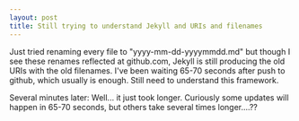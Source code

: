 ```yaml
---
layout: post
title: Still trying to understand Jekyll and URIs and filenames
---
```


Just tried renaming every file to "yyyy-mm-dd-yyyymmdd.md" but though
I see these renames reflected at github.com, Jekyll is still producing
the old URIs with the old filenames. I've been waiting 65-70 seconds
after push to github, which usually is enough. Still need to
understand this framework.

Several minutes later: Well... it just took longer. Curiously some
updates will happen in 65-70 seconds, but others take several times
longer....??
